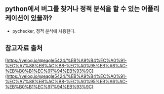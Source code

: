 ## python에서 버그를 찾거나 정적 분석을 할 수 있는 어플리케이션이 있을까?
- pychecker, 정적 분석에 사용한다.

## 참고자료 출처
[https://velog.io/@eagle5424/%EB%A9%B4%EC%A0%91-%EC%A7%88%EB%AC%B8-%EC%A0%95%EB%A6%AC-%EB%B0%B1%EC%97%94%EB%93%9C](https://velog.io/@eagle5424/%EB%A9%B4%EC%A0%91-%EC%A7%88%EB%AC%B8-%EC%A0%95%EB%A6%AC-%EB%B0%B1%EC%97%94%EB%93%9C)
